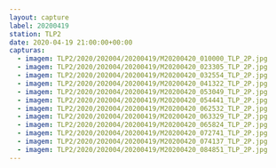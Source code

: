 ```yaml
---
layout: capture
label: 20200419
station: TLP2
date: 2020-04-19 21:00:00+00:00
capturas:
  - imagem: TLP2/2020/202004/20200419/M20200420_010000_TLP_2P.jpg
  - imagem: TLP2/2020/202004/20200419/M20200420_023305_TLP_2P.jpg
  - imagem: TLP2/2020/202004/20200419/M20200420_032554_TLP_2P.jpg
  - imagem: TLP2/2020/202004/20200419/M20200420_041322_TLP_2P.jpg
  - imagem: TLP2/2020/202004/20200419/M20200420_053049_TLP_2P.jpg
  - imagem: TLP2/2020/202004/20200419/M20200420_054441_TLP_2P.jpg
  - imagem: TLP2/2020/202004/20200419/M20200420_062532_TLP_2P.jpg
  - imagem: TLP2/2020/202004/20200419/M20200420_063329_TLP_2P.jpg
  - imagem: TLP2/2020/202004/20200419/M20200420_065824_TLP_2P.jpg
  - imagem: TLP2/2020/202004/20200419/M20200420_072741_TLP_2P.jpg
  - imagem: TLP2/2020/202004/20200419/M20200420_074137_TLP_2P.jpg
  - imagem: TLP2/2020/202004/20200419/M20200420_084851_TLP_2P.jpg
---
```

